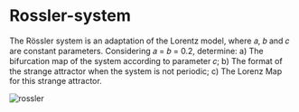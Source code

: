 # Rossler-system
The Rössler system is an adaptation of the Lorentz model, where 𝑎, 𝑏 and 𝑐 are constant parameters. Considering 𝑎 = 𝑏 = 0.2, determine:   a) The bifurcation map of the system according to parameter 𝑐; b) The format of the strange attractor when the system is not periodic; c) The Lorenz Map for this strange attractor.

![rossler](https://user-images.githubusercontent.com/72801602/115571679-9ba46080-a295-11eb-8c02-9886c6a2b1f1.png)

